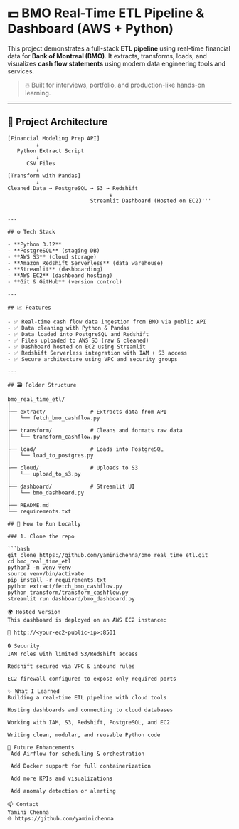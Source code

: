 # 💵 BMO Real-Time ETL Pipeline & Dashboard (AWS + Python)

This project demonstrates a full-stack **ETL pipeline** using real-time financial data for **Bank of Montreal (BMO)**. It extracts, transforms, loads, and visualizes **cash flow statements** using modern data engineering tools and services.

> 🔥 Built for interviews, portfolio, and production-like hands-on learning.

---

## 🧱 Project Architecture

```plaintext
[Financial Modeling Prep API] 
         ↓
   Python Extract Script
         ↓
      CSV Files
         ↓
[Transform with Pandas]
         ↓
Cleaned Data → PostgreSQL → S3 → Redshift
                                ↓
                          Streamlit Dashboard (Hosted on EC2)'''


---

## ⚙️ Tech Stack

- **Python 3.12**
- **PostgreSQL** (staging DB)
- **AWS S3** (cloud storage)
- **Amazon Redshift Serverless** (data warehouse)
- **Streamlit** (dashboarding)
- **AWS EC2** (dashboard hosting)
- **Git & GitHub** (version control)

---

## 📈 Features

- ✅ Real-time cash flow data ingestion from BMO via public API
- ✅ Data cleaning with Python & Pandas
- ✅ Data loaded into PostgreSQL and Redshift
- ✅ Files uploaded to AWS S3 (raw & cleaned)
- ✅ Dashboard hosted on EC2 using Streamlit
- ✅ Redshift Serverless integration with IAM + S3 access
- ✅ Secure architecture using VPC and security groups

---

## 🗃️ Folder Structure

bmo_real_time_etl/
│
├── extract/              # Extracts data from API
│   └── fetch_bmo_cashflow.py
│
├── transform/            # Cleans and formats raw data
│   └── transform_cashflow.py
│
├── load/                 # Loads into PostgreSQL
│   └── load_to_postgres.py
│
├── cloud/                # Uploads to S3
│   └── upload_to_s3.py
│
├── dashboard/            # Streamlit UI
│   └── bmo_dashboard.py
│
├── README.md
└── requirements.txt

## 🚀 How to Run Locally

### 1. Clone the repo

```bash
git clone https://github.com/yaminichenna/bmo_real_time_etl.git
cd bmo_real_time_etl
python3 -m venv venv
source venv/bin/activate
pip install -r requirements.txt
python extract/fetch_bmo_cashflow.py
python transform/transform_cashflow.py
streamlit run dashboard/bmo_dashboard.py

🌍 Hosted Version
This dashboard is deployed on an AWS EC2 instance:

📍 http://<your-ec2-public-ip>:8501

🔒 Security
IAM roles with limited S3/Redshift access

Redshift secured via VPC & inbound rules

EC2 firewall configured to expose only required ports

✨ What I Learned
Building a real-time ETL pipeline with cloud tools

Hosting dashboards and connecting to cloud databases

Working with IAM, S3, Redshift, PostgreSQL, and EC2

Writing clean, modular, and reusable Python code

📌 Future Enhancements
 Add Airflow for scheduling & orchestration

 Add Docker support for full containerization

 Add more KPIs and visualizations

 Add anomaly detection or alerting

📫 Contact
Yamini Chenna
🌐 https://github.com/yaminichenna
